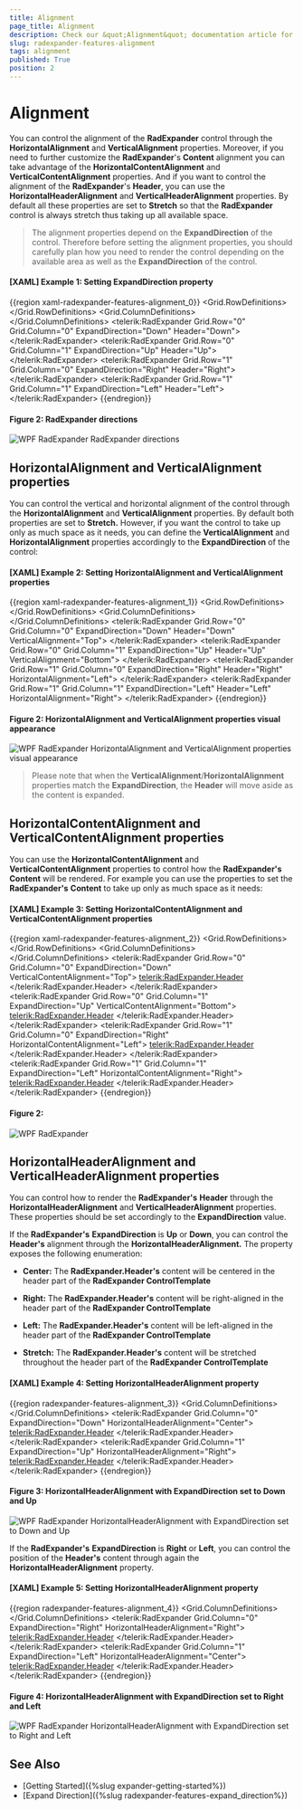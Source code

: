```yaml
---
title: Alignment
page_title: Alignment
description: Check our &quot;Alignment&quot; documentation article for the RadExpander {{ site.framework_name }} control.
slug: radexpander-features-alignment
tags: alignment
published: True
position: 2
---
```


# Alignment

You can control the alignment of the __RadExpander__ control through the __HorizontalAlignment__ and __VerticalAlignment__ properties. Moreover, if you need to further customize the __RadExpander__'s __Content__ alignment you can take advantage of the __HorizontalContentAlignment__ and __VerticalContentAlignment__ properties. And if you want to control the alignment of the __RadExpander__'s __Header__, you can use the __HorizontalHeaderAlignment__ and __VerticalHeaderAlignment__ properties. By default all these properties are set to __Stretch__ so that the __RadExpander__ control is always stretch thus taking up all available space.

>The alignment properties depend on the __ExpandDirection__ of the control. Therefore before setting the alignment properties, you should carefully plan how you need to render the control depending on the available area as well as the __ExpandDirection__ of the control. 

#### __[XAML] Example 1: Setting ExpandDirection property__
{{region xaml-radexpander-features-alignment_0}}
	<Grid x:Name="LayoutRoot" Width="555" Height="444" Background="White" ShowGridLines="True">
	    <Grid.RowDefinitions>
	        <RowDefinition Height="*" />
	        <RowDefinition Height="*" />
	    </Grid.RowDefinitions>
	    <Grid.ColumnDefinitions>
	        <ColumnDefinition Width="*" />
	        <ColumnDefinition Width="*" />
	    </Grid.ColumnDefinitions>
	    <telerik:RadExpander Grid.Row="0" Grid.Column="0" ExpandDirection="Down" Header="Down">
	        <Border BorderBrush="Yellow" BorderThickness="1">
	            <Ellipse Width="99" Height="99" Margin="5" Fill="Yellow" />
	        </Border>
	    </telerik:RadExpander>
	    <telerik:RadExpander Grid.Row="0" Grid.Column="1" ExpandDirection="Up" Header="Up">
	        <Border BorderBrush="Blue" BorderThickness="1">
	            <StackPanel Orientation="Vertical">
	                <Ellipse Width="99" Height="99" Margin="5" Fill="Blue" />
	            </StackPanel>
	        </Border>
	    </telerik:RadExpander>
	    <telerik:RadExpander Grid.Row="1" Grid.Column="0" ExpandDirection="Right" Header="Right">
	        <Border BorderBrush="Red" BorderThickness="1">
	            <Ellipse Width="99" Height="99" Margin="5" Fill="Red" />
	        </Border>
	    </telerik:RadExpander>
	    <telerik:RadExpander Grid.Row="1" Grid.Column="1" ExpandDirection="Left" Header="Left">
	        <Border BorderBrush="Green" BorderThickness="1">
	            <Ellipse Width="99" Height="99" Margin="5" Fill="Green" />
	        </Border>
	    </telerik:RadExpander>
	</Grid>
{{endregion}}

#### Figure 2: RadExpander directions
![WPF RadExpander RadExpander directions](images/RadExpander_Features_Alignment_default.png)

## HorizontalAlignment and VerticalAlignment properties

You can control the vertical and horizontal alignment of the control through the __HorizontalAlignment__ and __VerticalAlignment__ properties. By default both properties are set to __Stretch.__ However, if you want the control to take up only as much space as it needs, you can define the __VerticalAlignment__ and __HorizontalAlignment__ properties accordingly to the __ExpandDirection__ of the control:

#### __[XAML] Example 2: Setting HorizontalAlignment and VerticalAlignment properties__
{{region xaml-radexpander-features-alignment_1}}
	<Grid x:Name="LayoutRoot" Width="555" Height="444" Background="White" ShowGridLines="True">
	    <Grid.RowDefinitions>
	        <RowDefinition Height="*" />
	        <RowDefinition Height="*" />
	    </Grid.RowDefinitions>
	    <Grid.ColumnDefinitions>
	        <ColumnDefinition Width="*" />
	        <ColumnDefinition Width="*" />
	    </Grid.ColumnDefinitions>
	    <telerik:RadExpander Grid.Row="0" Grid.Column="0" ExpandDirection="Down" Header="Down" VerticalAlignment="Top">
	        <Border BorderBrush="Yellow" BorderThickness="1">
	            <Ellipse Width="99" Height="99" Margin="5" Fill="Yellow" />
	        </Border>
	    </telerik:RadExpander>
	    <telerik:RadExpander Grid.Row="0" Grid.Column="1" ExpandDirection="Up" Header="Up" VerticalAlignment="Bottom">
	        <Border BorderBrush="Blue" BorderThickness="1">
	            <StackPanel Orientation="Vertical">
	                <Ellipse Width="99" Height="99" Margin="5" Fill="Blue" />
	            </StackPanel>
	        </Border>
	    </telerik:RadExpander>
	    <telerik:RadExpander Grid.Row="1" Grid.Column="0" ExpandDirection="Right" Header="Right" HorizontalAlignment="Left">
	        <Border BorderBrush="Red" BorderThickness="1">
	            <Ellipse Width="99" Height="99" Margin="5" Fill="Red" />
	        </Border>
	    </telerik:RadExpander>
	    <telerik:RadExpander Grid.Row="1" Grid.Column="1" ExpandDirection="Left" Header="Left" HorizontalAlignment="Right">
	        <Border BorderBrush="Green" BorderThickness="1">
	            <Ellipse Width="99" Height="99" Margin="5" Fill="Green" />
	        </Border>
	    </telerik:RadExpander>
	</Grid>
{{endregion}}

#### Figure 2: HorizontalAlignment and VerticalAlignment properties visual appearance
![WPF RadExpander HorizontalAlignment and VerticalAlignment properties visual appearance](images/RadExpander_Features_Vertical_HorizontalAlignment_shrink.png)

>Please note that when the __VerticalAlignment__/__HorizontalAlignment__ properties match the __ExpandDirection__, the __Header__ will move aside as the content is expanded. 

## HorizontalContentAlignment and VerticalContentAlignment properties

You can use the __HorizontalContentAlignment__ and __VerticalContentAlignment__ properties to control how the __RadExpander's__ __Content__ will be rendered. For example you can use the properties to set the __RadExpander's__ __Content__ to take up only as much space as it needs:

#### __[XAML] Example 3: Setting HorizontalContentAlignment and VerticalContentAlignment properties__
{{region xaml-radexpander-features-alignment_2}}
	<Grid x:Name="LayoutRoot" Width="555" Height="444" Background="White" ShowGridLines="True">
	    <Grid.RowDefinitions>
	        <RowDefinition Height="*" />
	        <RowDefinition Height="*" />
	    </Grid.RowDefinitions>
	    <Grid.ColumnDefinitions>
	        <ColumnDefinition Width="*" />
	        <ColumnDefinition Width="*" />
	    </Grid.ColumnDefinitions>
	    <telerik:RadExpander Grid.Row="0" Grid.Column="0" ExpandDirection="Down" VerticalContentAlignment="Top">
	        <telerik:RadExpander.Header>
	            <Border Background="LightYellow">
	                <TextBlock Text="Down" FontWeight="Bold" />
	            </Border>
	        </telerik:RadExpander.Header>
	        <Border BorderBrush="Yellow" BorderThickness="1">
	            <Ellipse Width="99" Height="99" Margin="5" Fill="Yellow" />
	        </Border>
	    </telerik:RadExpander>
	    <telerik:RadExpander Grid.Row="0" Grid.Column="1" ExpandDirection="Up" VerticalContentAlignment="Bottom">
	        <telerik:RadExpander.Header>
	            <Border Background="LightBlue">
	                <TextBlock Text="Up" FontWeight="Bold" />
	            </Border>
	        </telerik:RadExpander.Header>
	        <Border BorderBrush="Blue" BorderThickness="1">
	            <StackPanel Orientation="Vertical">
	                <Ellipse Width="99" Height="99" Margin="5" Fill="Blue" />
	            </StackPanel>
	        </Border>
	    </telerik:RadExpander>
	    <telerik:RadExpander Grid.Row="1" Grid.Column="0" ExpandDirection="Right" HorizontalContentAlignment="Left">
	        <telerik:RadExpander.Header>
	            <Border Background="LightPink">
	                <TextBlock Text="Right" FontWeight="Bold" />
	            </Border>
	        </telerik:RadExpander.Header>
	        <Border BorderBrush="Red" BorderThickness="1">
	            <Ellipse Width="99" Height="99" Margin="5" Fill="Red" />
	        </Border>
	    </telerik:RadExpander>
	    <telerik:RadExpander Grid.Row="1" Grid.Column="1" ExpandDirection="Left" HorizontalContentAlignment="Right">
	        <telerik:RadExpander.Header>
	            <Border Background="LightGreen">
	                <TextBlock Text="Left" FontWeight="Bold" />
	            </Border>
	        </telerik:RadExpander.Header>
	        <Border BorderBrush="Green" BorderThickness="1">
	            <Ellipse Width="99" Height="99" Margin="5" Fill="Green" />
	        </Border>
	    </telerik:RadExpander>
	</Grid>
{{endregion}}

#### Figure 2: 
![WPF RadExpander ](images/RadExpander_Features_Alignment_shrink.png)

## HorizontalHeaderAlignment and VerticalHeaderAlignment properties

You can control how to render the __RadExpander's__ __Header__ through the __HorizontalHeaderAlignment__ and __VerticalHeaderAlignment__ properties. These properties should be set accordingly to the __ExpandDirection__ value. 

If the __RadExpander's__ __ExpandDirection__ is __Up__ or __Down__, you can control the __Header's__ alignment through the __HorizontalHeaderAlignment.__ The property exposes the following enumeration: 

* __Center:__ The __RadExpander.Header's__ content will be centered in the header part of the __RadExpander ControlTemplate__

* __Right:__ The __RadExpander.Header's__ content will be right-aligned in the header part of the __RadExpander ControlTemplate__

* __Left:__ The __RadExpander.Header's__ content will be left-aligned in the header part of the __RadExpander ControlTemplate__

* __Stretch:__ The __RadExpander.Header's__ content will be stretched throughout the header part of the __RadExpander ControlTemplate__

#### __[XAML] Example 4: Setting HorizontalHeaderAlignment property__
{{region radexpander-features-alignment_3}}
	<Grid x:Name="LayoutRoot" Width="555" Height="444" Background="White" ShowGridLines="True">
	    <Grid.ColumnDefinitions>
	        <ColumnDefinition Width="*" />
	        <ColumnDefinition Width="*" />
	    </Grid.ColumnDefinitions>
	    <telerik:RadExpander Grid.Column="0" ExpandDirection="Down" HorizontalHeaderAlignment="Center">
	        <telerik:RadExpander.Header>
	            <Border Background="LightYellow">
	                <TextBlock Text="Down" FontWeight="Bold" />
	            </Border>
	        </telerik:RadExpander.Header>
	        <Border BorderBrush="Yellow" BorderThickness="1">
	            <Ellipse Width="99" Height="99" Margin="5" Fill="Yellow" />
	        </Border>
	    </telerik:RadExpander>
	    <telerik:RadExpander Grid.Column="1" ExpandDirection="Up" HorizontalHeaderAlignment="Right">
	        <telerik:RadExpander.Header>
	            <Border Background="LightBlue">
	                <TextBlock Text="Up" FontWeight="Bold" />
	            </Border>
	        </telerik:RadExpander.Header>
	        <Border BorderBrush="Blue" BorderThickness="1">
	            <StackPanel Orientation="Vertical">
	                <Ellipse Width="99" Height="99" Margin="5" Fill="Blue" />
	            </StackPanel>
	        </Border>
	    </telerik:RadExpander>
	</Grid>
{{endregion}}

#### Figure 3: HorizontalHeaderAlignment with ExpandDirection set to Down and Up
![WPF RadExpander HorizontalHeaderAlignment with ExpandDirection set to Down and Up](images/RadExpander_Features_Alignment_HorizontalHeaderAlignment.png)

If the __RadExpander's__ __ExpandDirection__ is __Right__ or __Left__, you can control the position of the __Header's__ content through again the __HorizontalHeaderAlignment__ property.

#### __[XAML] Example 5: Setting HorizontalHeaderAlignment property__
{{region radexpander-features-alignment_4}}
	<Grid x:Name="LayoutRoot" Width="555" Height="444" Background="White" ShowGridLines="True">
	    <Grid.ColumnDefinitions>
	        <ColumnDefinition Width="*" />
	        <ColumnDefinition Width="*" />
	    </Grid.ColumnDefinitions>
	    <telerik:RadExpander Grid.Column="0" ExpandDirection="Right" HorizontalHeaderAlignment="Right">
	        <telerik:RadExpander.Header>
	            <Border Background="LightPink">
	                <TextBlock Text="Right" FontWeight="Bold" />
	            </Border>
	        </telerik:RadExpander.Header>
	        <Border BorderBrush="Red" BorderThickness="1">
	            <Ellipse Width="99" Height="99" Margin="5" Fill="Red" />
	        </Border>
	    </telerik:RadExpander>
	    <telerik:RadExpander Grid.Column="1" ExpandDirection="Left" HorizontalHeaderAlignment="Center">
	        <telerik:RadExpander.Header>
	            <Border Background="LightGreen">
	                <TextBlock Text="Left" FontWeight="Bold" />
	            </Border>
	        </telerik:RadExpander.Header>
	        <Border BorderBrush="Green" BorderThickness="1">
	            <Ellipse Width="99" Height="99" Margin="5" Fill="Green" />
	        </Border>
	    </telerik:RadExpander>
	</Grid>
{{endregion}}

#### Figure 4: HorizontalHeaderAlignment with ExpandDirection set to Right and Left
![WPF RadExpander HorizontalHeaderAlignment with ExpandDirection set to Right and Left](images/RadExpander_Features_Alignment_VerticalHeader.png)

## See Also  
* [Getting Started]({%slug expander-getting-started%})
* [Expand Direction]({%slug radexpander-features-expand_direction%})
